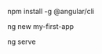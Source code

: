 <!-- install angular cli -->
npm install -g @angular/cli

<!-- create new project -->
ng new my-first-app

<!-- build angular & run develop server -->
ng serve

